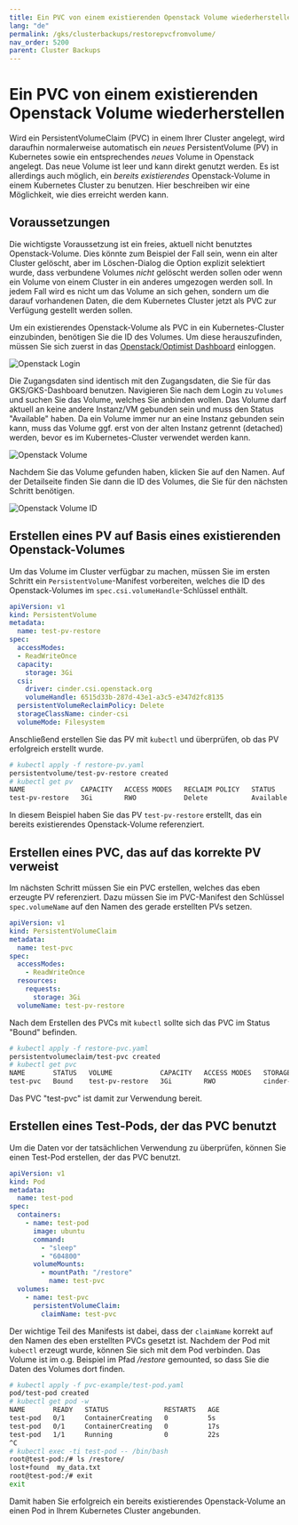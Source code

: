```yaml
---
title: Ein PVC von einem existierenden Openstack Volume wiederherstellen
lang: "de"
permalink: /gks/clusterbackups/restorepvcfromvolume/
nav_order: 5200
parent: Cluster Backups
---
```

<!-- LTeX:  language=de-DE -->

# Ein PVC von einem existierenden Openstack Volume wiederherstellen

Wird ein PersistentVolumeClaim (PVC) in einem Ihrer Cluster angelegt, wird daraufhin normalerweise automatisch ein *neues* PersistentVolume (PV) in Kubernetes sowie ein entsprechendes *neues* Volume in Openstack angelegt. Das neue Volume ist leer und kann direkt genutzt werden. Es ist allerdings auch möglich, ein *bereits existierendes* Openstack-Volume in einem Kubernetes Cluster zu benutzen. Hier beschreiben wir eine Möglichkeit, wie dies erreicht werden kann.

## Voraussetzungen

Die wichtigste Voraussetzung ist ein freies, aktuell nicht benutztes Openstack-Volume. Dies könnte zum Beispiel der Fall sein, wenn ein alter Cluster gelöscht, aber im Löschen-Dialog die Option explizit selektiert wurde, dass verbundene Volumes *nicht* gelöscht werden sollen oder wenn ein Volume von einem Cluster in ein anderes umgezogen werden soll. In jedem Fall wird es nicht um das Volume an sich gehen, sondern um die darauf vorhandenen Daten, die dem Kubernetes Cluster jetzt als PVC zur Verfügung gestellt werden sollen.

Um ein existierendes Openstack-Volume als PVC in ein Kubernetes-Cluster einzubinden, benötigen Sie die ID des Volumes. Um diese herauszufinden, müssen Sie sich zuerst in das [Openstack/Optimist Dashboard](https://optimist.gec.io/auth/login/) einloggen.

![Openstack Login](../images/RestPVC01.png)

Die Zugangsdaten sind identisch mit den Zugangsdaten, die Sie für das GKS/GKS-Dashboard benutzen. Navigieren Sie nach dem Login zu `Volumes` und suchen Sie das Volume, welches Sie anbinden wollen. Das Volume darf aktuell an keine andere Instanz/VM gebunden sein und muss den Status "Available" haben. Da ein Volume immer nur an eine Instanz gebunden sein kann, muss das Volume ggf. erst von der alten Instanz getrennt (detached) werden, bevor es im Kubernetes-Cluster verwendet werden kann.

![Openstack Volume](../images/RestPVC02.png)

Nachdem Sie das Volume gefunden haben, klicken Sie auf den Namen. Auf der Detailseite finden Sie dann die ID des Volumes, die Sie für den nächsten Schritt benötigen.

![Openstack Volume ID](../images/RestPVC03.png)

## Erstellen eines PV auf Basis eines existierenden Openstack-Volumes

Um das Volume im Cluster verfügbar zu machen, müssen Sie im ersten Schritt ein `PersistentVolume`-Manifest vorbereiten, welches die ID des Openstack-Volumes im `spec.csi.volumeHandle`-Schlüssel enthält.

```yaml
apiVersion: v1
kind: PersistentVolume
metadata:
  name: test-pv-restore
spec:
  accessModes:
  - ReadWriteOnce
  capacity:
    storage: 3Gi
  csi:
    driver: cinder.csi.openstack.org
    volumeHandle: 6515d33b-287d-43e1-a3c5-e347d2fc8135
  persistentVolumeReclaimPolicy: Delete
  storageClassName: cinder-csi
  volumeMode: Filesystem
```

Anschließend erstellen Sie das PV mit `kubectl` und überprüfen, ob das PV erfolgreich erstellt wurde.

```bash
# kubectl apply -f restore-pv.yaml
persistentvolume/test-pv-restore created
# kubectl get pv
NAME              CAPACITY   ACCESS MODES   RECLAIM POLICY   STATUS      CLAIM   STORAGECLASS   REASON   AGE
test-pv-restore   3Gi        RWO            Delete           Available           cinder-csi              3s
```

In diesem Beispiel haben Sie das PV `test-pv-restore` erstellt, das ein bereits existierendes Openstack-Volume referenziert.

## Erstellen eines PVC, das auf das korrekte PV verweist

Im nächsten Schritt müssen Sie ein PVC erstellen, welches das eben erzeugte PV referenziert. Dazu müssen Sie im PVC-Manifest den Schlüssel `spec.volumeName` auf den Namen des gerade erstellten PVs setzen.

```yaml
apiVersion: v1
kind: PersistentVolumeClaim
metadata:
  name: test-pvc
spec:
  accessModes:
    - ReadWriteOnce
  resources:
    requests:
      storage: 3Gi
  volumeName: test-pv-restore
```

Nach dem Erstellen des PVCs mit `kubectl` sollte sich das PVC im Status "Bound" befinden.

```bash
# kubectl apply -f restore-pvc.yaml
persistentvolumeclaim/test-pvc created
# kubectl get pvc
NAME       STATUS   VOLUME            CAPACITY   ACCESS MODES   STORAGECLASS   AGE
test-pvc   Bound    test-pv-restore   3Gi        RWO            cinder-csi     2s
```

Das PVC "test-pvc" ist damit zur Verwendung bereit.

## Erstellen eines Test-Pods, der das PVC benutzt

Um die Daten vor der tatsächlichen Verwendung zu überprüfen, können Sie einen Test-Pod erstellen, der das PVC benutzt.

```yaml
apiVersion: v1
kind: Pod
metadata:
  name: test-pod
spec:
  containers:
    - name: test-pod
      image: ubuntu
      command:
        - "sleep"
        - "604800"
      volumeMounts:
        - mountPath: "/restore"
          name: test-pvc
  volumes:
    - name: test-pvc
      persistentVolumeClaim:
        claimName: test-pvc
```

Der wichtige Teil des Manifests ist dabei, dass der `claimName` korrekt auf den Namen des eben erstellten PVCs gesetzt ist. Nachdem der Pod mit `kubectl` erzeugt wurde, können Sie sich  mit dem Pod verbinden. Das Volume ist im o.g. Beispiel im Pfad */restore* gemounted, so dass Sie die Daten des Volumes dort finden.

```bash
# kubectl apply -f pvc-example/test-pod.yaml
pod/test-pod created
# kubectl get pod -w
NAME       READY   STATUS              RESTARTS   AGE
test-pod   0/1     ContainerCreating   0          5s
test-pod   0/1     ContainerCreating   0          17s
test-pod   1/1     Running             0          22s
^C
# kubectl exec -ti test-pod -- /bin/bash
root@test-pod:/# ls /restore/
lost+found  my_data.txt
root@test-pod:/# exit
exit
```

Damit haben Sie erfolgreich ein bereits existierendes Openstack-Volume an einen Pod in Ihrem Kubernetes Cluster angebunden.
